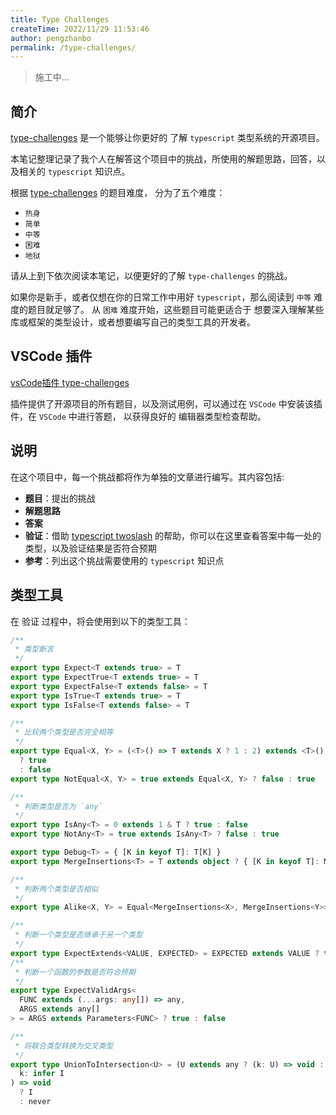 ```yaml
---
title: Type Challenges
createTime: 2022/11/29 11:53:46
author: pengzhanbo
permalink: /type-challenges/
---
```


> 施工中...

## 简介

[type-challenges](https://github.com/type-challenges/type-challenges) 是一个能够让你更好的
了解 `typescript` 类型系统的开源项目。

本笔记整理记录了我个人在解答这个项目中的挑战，所使用的解题思路，回答，以及相关的 `typescript` 知识点。

根据 [type-challenges](https://github.com/type-challenges/type-challenges) 的题目难度，
分为了五个难度：

- `热身`
- `简单`
- `中等`
- `困难`
- `地狱`

请从上到下依次阅读本笔记，以便更好的了解 `type-challenges` 的挑战。

如果你是新手，或者仅想在你的日常工作中用好 `typescript`，那么阅读到 `中等` 难度的题目就足够了。
从 `困难` 难度开始，这些题目可能更适合于 想要深入理解某些库或框架的类型设计，或者想要编写自己的类型工具的开发者。

## VSCode 插件

[vsCode插件 type-challenges](https://marketplace.visualstudio.com/items?itemName=YRM.type-challenges)

插件提供了开源项目的所有题目，以及测试用例，可以通过在 `VSCode` 中安装该插件，在 `VSCode` 中进行答题，
以获得良好的 编辑器类型检查帮助。

## 说明

在这个项目中，每一个挑战都将作为单独的文章进行编写。其内容包括:

- __题目__：提出的挑战
- __解题思路__
- __答案__
- __验证__：借助 [typescript twoslash](https://theme-plume.vuejs.press/guide/markdown/twoslash/) 的帮助，你可以在这里查看答案中每一处的类型，以及验证结果是否符合预期
- __参考__：列出这个挑战需要使用的 `typescript` 知识点

## 类型工具

在 验证 过程中，将会使用到以下的类型工具：

```ts
/**
 * 类型断言
 */
export type Expect<T extends true> = T
export type ExpectTrue<T extends true> = T
export type ExpectFalse<T extends false> = T
export type IsTrue<T extends true> = T
export type IsFalse<T extends false> = T

/**
 * 比较两个类型是否完全相等
 */
export type Equal<X, Y> = (<T>() => T extends X ? 1 : 2) extends <T>() => T extends Y ? 1 : 2
  ? true
  : false
export type NotEqual<X, Y> = true extends Equal<X, Y> ? false : true

/**
 * 判断类型是否为 `any`
 */
export type IsAny<T> = 0 extends 1 & T ? true : false
export type NotAny<T> = true extends IsAny<T> ? false : true

export type Debug<T> = { [K in keyof T]: T[K] }
export type MergeInsertions<T> = T extends object ? { [K in keyof T]: MergeInsertions<T[K]> } : T

/**
 * 判断两个类型是否相似
 */
export type Alike<X, Y> = Equal<MergeInsertions<X>, MergeInsertions<Y>>

/**
 * 判断一个类型是否继承于另一个类型
 */
export type ExpectExtends<VALUE, EXPECTED> = EXPECTED extends VALUE ? true : false
/**
 * 判断一个函数的参数是否符合预期
 */
export type ExpectValidArgs<
  FUNC extends (...args: any[]) => any,
  ARGS extends any[]
> = ARGS extends Parameters<FUNC> ? true : false

/**
 * 将联合类型转换为交叉类型
 */
export type UnionToIntersection<U> = (U extends any ? (k: U) => void : never) extends (
  k: infer I
) => void
  ? I
  : never
```
